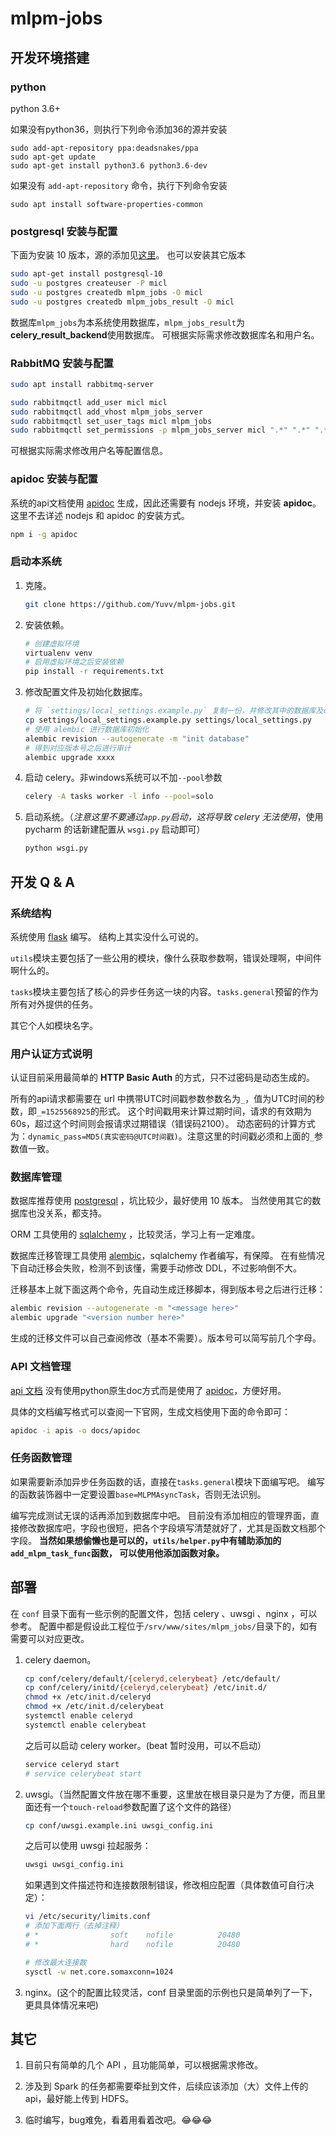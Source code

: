 # mlpm-jobs

## 开发环境搭建

### python

python 3.6+

如果没有python36，则执行下列命令添加36的源并安装
```shell
sudo add-apt-repository ppa:deadsnakes/ppa
sudo apt-get update
sudo apt-get install python3.6 python3.6-dev
```
如果没有 `add-apt-repository` 命令，执行下列命令安装
```shell
sudo apt install software-properties-common
```

### postgresql 安装与配置

下面为安装 10 版本，源的添加见[这里](https://www.postgresql.org/download/linux/ubuntu/)。
也可以安装其它版本

```bash
sudo apt-get install postgresql-10
sudo -u postgres createuser -P micl
sudo -u postgres createdb mlpm_jobs -O micl
sudo -u postgres createdb mlpm_jobs_result -O micl
```

数据库`mlpm_jobs`为本系统使用数据库，`mlpm_jobs_result`为**celery_result_backend**使用数据库。
可根据实际需求修改数据库名和用户名。

### RabbitMQ 安装与配置

```bash
sudo apt install rabbitmq-server

sudo rabbitmqctl add_user micl micl
sudo rabbitmqctl add_vhost mlpm_jobs_server
sudo rabbitmqctl set_user_tags micl mlpm_jobs
sudo rabbitmqctl set_permissions -p mlpm_jobs_server micl ".*" ".*" ".*"
```

可根据实际需求修改用户名等配置信息。


### apidoc 安装与配置

系统的api文档使用 [apidoc](http://apidocjs.com) 生成，因此还需要有 nodejs 环境，并安装 **apidoc**。
这里不去详述 nodejs 和 apidoc 的安装方式。

```bash
npm i -g apidoc
```

### 启动本系统

1. 克隆。
    ```bash
    git clone https://github.com/Yuvv/mlpm-jobs.git
    ```

2. 安装依赖。
    ```bash
    # 创建虚拟环境
    virtualenv venv
    # 启用虚拟环境之后安装依赖
    pip install -r requirements.txt
    ```
    
3. 修改配置文件及初始化数据库。
    ```bash
    # 将 `settings/local_settings.example.py` 复制一份，并修改其中的数据库及celery相关配置
    cp settings/local_settings.example.py settings/local_settings.py
    # 使用 alembic 进行数据库初始化
    alembic revision --autogenerate -m "init database"
    # 得到对应版本号之后进行审计
    alembic upgrade xxxx
    ```

4. 启动 celery。非windows系统可以不加`--pool`参数
    ```bash
    celery -A tasks worker -l info --pool=solo
    ```

5. 启动系统。（*注意这里不要通过`app.py`启动，这将导致 celery 无法使用*，使用 pycharm 的话新建配置从 `wsgi.py` 启动即可）
    ```bash
    python wsgi.py
    ```

## 开发 Q & A

### 系统结构

系统使用 [flask](flask.pocoo.org) 编写。
结构上其实没什么可说的。

`utils`模块主要包括了一些公用的模块，像什么获取参数啊，错误处理啊，中间件啊什么的。

`tasks`模块主要包括了核心的异步任务这一块的内容。`tasks.general`预留的作为所有对外提供的任务。

其它个人如模块名字。

### 用户认证方式说明

认证目前采用最简单的 **HTTP Basic Auth** 的方式，只不过密码是动态生成的。

所有的api请求都需要在 url 中携带UTC时间戳参数参数名为`_`，值为UTC时间的秒数，即`_=1525568925`的形式。
这个时间戳用来计算过期时间，请求的有效期为 60s，超过这个时间则会报请求过期错误（错误码2100）。
动态密码的计算方式为：`dynamic_pass=MD5(真实密码@UTC时间戳)`。注意这里的时间戳必须和上面的`_`参数值一致。

### 数据库管理

数据库推荐使用 [postgresql](https://www.postgresql.org/) ，坑比较少，最好使用 10 版本。
当然使用其它的数据库也没关系，都支持。

ORM 工具使用的 [sqlalchemy](https://www.sqlalchemy.org/) ，比较灵活，学习上有一定难度。

数据库迁移管理工具使用 [alembic](http://alembic.zzzcomputing.com)，sqlalchemy 作者编写，有保障。
在有些情况下自动迁移会失败，检测不到该懂，需要手动修改 DDL，不过影响倒不大。

迁移基本上就下面这两个命令，先自动生成迁移脚本，得到版本号之后进行迁移：
```bash
alembic revision --autogenerate -m "<message here>"
alembic upgrade "<version number here>"
```
生成的迁移文件可以自己查阅修改（基本不需要）。版本号可以简写前几个字母。

### API 文档管理

[api 文档](https://yuvv.github.io/mlpm-jobs/apidoc/) 没有使用python原生doc方式而是使用了 [apidoc](http://apidocjs.com)，方便好用。

具体的文档编写格式可以查阅一下官网，生成文档使用下面的命令即可：
```bash
apidoc -i apis -o docs/apidoc
```

### 任务函数管理

如果需要新添加异步任务函数的话，直接在`tasks.general`模块下面编写吧。
编写的函数装饰器中一定要设置`base=MLPMAsyncTask`，否则无法识别。

编写完成测试无误的话再添加到数据库中吧。
目前没有添加相应的管理界面，直接修改数据库吧，字段也很短，把各个字段填写清楚就好了，尤其是函数文档那个字段。
**当然如果想偷懒也是可以的，`utils/helper.py`中有辅助添加的`add_mlpm_task_func`函数，
可以使用他添加函数对象。**


## 部署

在 `conf` 目录下面有一些示例的配置文件，包括 celery 、uwsgi 、nginx ，可以参考。
配置中都是假设此工程位于`/srv/www/sites/mlpm_jobs/`目录下的，如有需要可以对应更改。

1. celery daemon。
    ```bash
    cp conf/celery/default/{celeryd,celerybeat} /etc/default/
    cp conf/celery/initd/{celeryd,celerybeat} /etc/init.d/
    chmod +x /etc/init.d/celeryd
    chmod +x /etc/init.d/celerybeat
    systemctl enable celeryd
    systemctl enable celerybeat
    ```
    之后可以启动 celery worker。(beat 暂时没用，可以不启动）
    ```bash
    service celeryd start
    # service celerybeat start
    ```

2. uwsgi。（当然配置文件放在哪不重要，这里放在根目录只是为了方便，而且里面还有一个`touch-reload`参数配置了这个文件的路径）
    ```bash
    cp conf/uwsgi.example.ini uwsgi_config.ini
    ```

    之后可以使用 uwsgi 拉起服务：
    ```bash
    uwsgi uwsgi_config.ini
    ```

    如果遇到文件描述符和连接数限制错误，修改相应配置（具体数值可自行决定）：
    ```bash
    vi /etc/security/limits.conf
    # 添加下面两行（去掉注释）
    # *                soft    nofile          20480
    # *                hard    nofile          20480

    # 修改最大连接数
    sysctl -w net.core.somaxconn=1024
    ```

3. nginx。(这个的配置比较灵活，conf 目录里面的示例也只是简单列了一下，更具具体情况来吧)


## 其它

1. 目前只有简单的几个 API ，且功能简单，可以根据需求修改。

2. 涉及到 Spark 的任务都需要牵扯到文件，后续应该添加（大）文件上传的api，最好能上传到 HDFS。

3. 临时编写，bug难免，看着用看着改吧。:joy::joy::joy:
